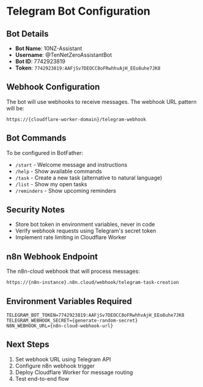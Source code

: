 # Telegram Bot Configuration

## Bot Details

- **Bot Name**: 10NZ-Assistant
- **Username**: @TenNetZeroAssistantBot  
- **Bot ID**: 7742923819
- **Token**: `7742923819:AAFjSv7DEOCC8oFRwhhvAjH_EEo8uhe7JK8`

## Webhook Configuration

The bot will use webhooks to receive messages. The webhook URL pattern will be:

```
https://{cloudflare-worker-domain}/telegram-webhook
```

## Bot Commands

To be configured in BotFather:

- `/start` - Welcome message and instructions
- `/help` - Show available commands
- `/task` - Create a new task (alternative to natural language)
- `/list` - Show my open tasks
- `/reminders` - Show upcoming reminders

## Security Notes

- Store bot token in environment variables, never in code
- Verify webhook requests using Telegram's secret token
- Implement rate limiting in Cloudflare Worker

## n8n Webhook Endpoint

The n8n-cloud webhook that will process messages:

```
https://{n8n-instance}.n8n.cloud/webhook/telegram-task-creation
```

## Environment Variables Required

```env
TELEGRAM_BOT_TOKEN=7742923819:AAFjSv7DEOCC8oFRwhhvAjH_EEo8uhe7JK8
TELEGRAM_WEBHOOK_SECRET={generate-random-secret}
N8N_WEBHOOK_URL={n8n-cloud-webhook-url}
```

## Next Steps

1. Set webhook URL using Telegram API
2. Configure n8n webhook trigger
3. Deploy Cloudflare Worker for message routing
4. Test end-to-end flow

